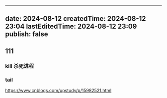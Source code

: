 
---
date: 2024-08-12
createdTime: 2024-08-12 23:04
lastEditedTime: 2024-08-12 23:09
publish: false
---

## 111
### kill 杀死进程

### tail
https://www.cnblogs.com/upstudy/p/15982521.html



